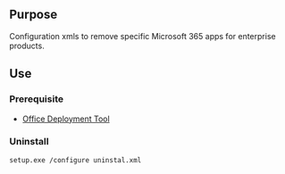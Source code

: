 ## Purpose
Configuration xmls to remove specific Microsoft 365 apps for enterprise products. 

## Use

### Prerequisite
* [Office Deployment Tool](http://go.microsoft.com/fwlink/?LinkId=691958)

### Uninstall
```
setup.exe /configure uninstal.xml
```

